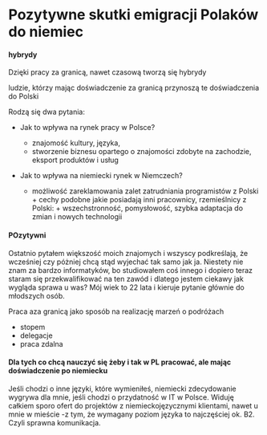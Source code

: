 # Pozytywne skutki emigracji Polaków do niemiec

#### hybrydy

 Dzięki pracy za granicą, nawet czasową tworzą się hybrydy

 ludzie, którzy mając doświadczenie za granicą przynoszą te doświadczenia do Polski


Rodzą się dwa pytania:

+ Jak to wpływa na rynek pracy w Polsce?

    + znajomość kultury, języka, 
    + stworzenie biznesu opartego o znajomości zdobyte na zachodzie, eksport produktów i usług
    
+ Jak to wpływa na niemiecki rynek w Niemczech? 
    
    + możliwość zareklamowania zalet zatrudniania programistów z Polski
            + cechy podobne jakie posiadają inni pracownicy, rzemieślnicy z Polski:
                + wszechstronność, pomysłowość, szybka adaptacja do zmian i nowych technologii  


 



#### POzytywni

Ostatnio pytałem większość moich znajomych i wszyscy podkreślają, że wcześniej czy póżniej chcą stąd wyjechać tak samo jak ja. Niestety nie znam za bardzo informatyków, bo studiowałem coś innego i dopiero teraz staram się przekwalifikować na ten zawód i dlatego jestem ciekawy jak wygląda sprawa u was? Mój wiek to 22 lata i kieruje pytanie głównie do młodszych osób.



Praca aza granicą jako sposób na realizację marzeń o podróżach

+ stopem
+ delegacje
+ praca zdalna 






#### Dla tych co chcą nauczyć się żeby i tak w PL pracować, ale mając doświadczenie po niemiecku
Jeśli chodzi o inne języki, które wymieniłeś, niemiecki zdecydowanie wygrywa dla mnie, jeśli chodzi o przydatność w IT w Polsce. Widuję całkiem sporo ofert do projektów z niemieckojęzycznymi klientami, nawet u mnie w mieście -z tym, że wymagany poziom języka to najczęściej ok. B2. Czyli sprawna komunikacja.

